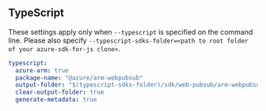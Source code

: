 ## TypeScript

These settings apply only when `--typescript` is specified on the command line.
Please also specify `--typescript-sdks-folder=<path to root folder of your azure-sdk-for-js clone>`.

``` yaml $(typescript)
typescript:
  azure-arm: true
  package-name: "@azure/arm-webpubsub"
  output-folder: "$(typescript-sdks-folder)/sdk/web-pubsub/arm-webpubsub"
  clear-output-folder: true
  generate-metadata: true
```
